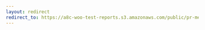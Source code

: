 ```yaml
---
layout: redirect
redirect_to: https://a8c-woo-test-reports.s3.amazonaws.com/public/pr-merge/41453/e2e/index.html
---
```

